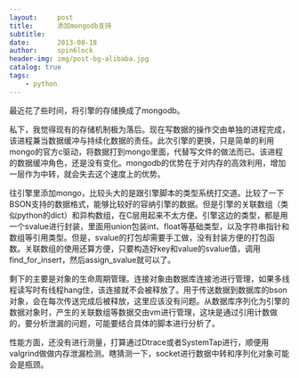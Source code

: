 ```yaml
---
layout:     post
title:      添加mongodb支持
subtitle:   
date:       2013-08-18
author:     spin6lock
header-img: img/post-bg-alibaba.jpg
catalog: true
tags:
    - python
---
```

最近花了些时间，将引擎的存储换成了mongodb。

私下，我觉得现有的存储机制极为落后。现在写数据的操作交由单独的进程完成，该进程兼当数据缓冲与持续化数据的责任。此次引擎的更换，只是简单的利用mongo的官方c驱动，将数据打到mongo里面，代替写文件的做法而已。该进程的数据缓冲角色，还是没有变化。mongodb的优势在于对内存的高效利用，增加一层作为中转，就会失去这个速度上的优势。

往引擎里添加mongo，比较头大的是跟引擎脚本的类型系统打交道。比较了一下BSON支持的数据格式，能够比较好的容纳引擎的数据。但是引擎的关联数组（类似python的dict）和异构数组，在C层用起来不太方便。引擎这边的类型，都是用一个svalue进行封装，里面用union包装int、float等基础类型，以及字符串指针和数组等引用类型。但是，svalue的打包却需要手工做，没有封装方便的打包函数。关联数组的使用还算方便，只要构造好key和value的svalue值，调用find_for_insert，然后assign_svalue就可以了。

剩下的主要是对象的生命周期管理。连接对象由数据库连接池进行管理，如果多线程读写时有线程hang住，该连接就不会被释放了。用于传送数据到数据库的bson对象，会在每次传送完成后被释放，这里应该没有问题。从数据库序列化为引擎的数据对象时，产生的关联数组等数据交由vm进行管理，这块是通过引用计数做的，要分析泄漏的问题，可能要结合具体的脚本进行分析了。

性能方面，还没有进行测量，打算通过Dtrace或者SystemTap进行，顺便用valgrind做做内存泄漏检测。瞎猜测一下，socket进行数据中转和序列化对象可能会是瓶颈。
